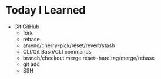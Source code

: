 # Today I Learned

- Git·GitHub
  - fork
  - rebase
  - amend/cherry-pick/reset/revert/stash
  - CLI/Git Bash/CLI commands
  - branch/checkout·merge·reset·-hard·tag/merge/rebase
  - git add
  - SSH
